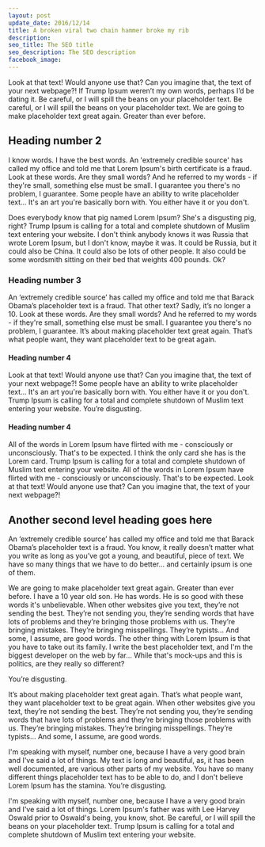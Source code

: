 ```yaml
---
layout: post
update_date: 2016/12/14
title: A broken viral two chain hammer broke my rib
description:
seo_title: The SEO title
seo_description: The SEO description
facebook_image:
---
```


Look at that text! Would anyone use that? Can you imagine that, the text of your next webpage?! If Trump Ipsum weren’t my own words, perhaps I’d be dating it. Be careful, or I will spill the beans on your placeholder text. Be careful, or I will spill the beans on your placeholder text. We are going to make placeholder text great again. Greater than ever before.

## Heading number 2

I know words. I have the best words. An 'extremely credible source' has called my office and told me that Lorem Ipsum's birth certificate is a fraud. Look at these words. Are they small words? And he referred to my words - if they're small, something else must be small. I guarantee you there's no problem, I guarantee. Some people have an ability to write placeholder text... It's an art you're basically born with. You either have it or you don't.

Does everybody know that pig named Lorem Ipsum? She's a disgusting pig, right? Trump Ipsum is calling for a total and complete shutdown of Muslim text entering your website. I don't think anybody knows it was Russia that wrote Lorem Ipsum, but I don't know, maybe it was. It could be Russia, but it could also be China. It could also be lots of other people. It also could be some wordsmith sitting on their bed that weights 400 pounds. Ok?

### Heading number 3

An ‘extremely credible source’ has called my office and told me that Barack Obama’s placeholder text is a fraud. That other text? Sadly, it’s no longer a 10. Look at these words. Are they small words? And he referred to my words - if they're small, something else must be small. I guarantee you there's no problem, I guarantee. It’s about making placeholder text great again. That’s what people want, they want placeholder text to be great again.

#### Heading number 4

Look at that text! Would anyone use that? Can you imagine that, the text of your next webpage?! Some people have an ability to write placeholder text... It's an art you're basically born with. You either have it or you don't. Trump Ipsum is calling for a total and complete shutdown of Muslim text entering your website. You’re disgusting.

#### Heading number 4

All of the words in Lorem Ipsum have flirted with me - consciously or unconsciously. That's to be expected. I think the only card she has is the Lorem card. Trump Ipsum is calling for a total and complete shutdown of Muslim text entering your website. All of the words in Lorem Ipsum have flirted with me - consciously or unconsciously. That's to be expected. Look at that text! Would anyone use that? Can you imagine that, the text of your next webpage?!

## Another second level heading goes here

An ‘extremely credible source’ has called my office and told me that Barack Obama’s placeholder text is a fraud. You know, it really doesn’t matter what you write as long as you’ve got a young, and beautiful, piece of text. We have so many things that we have to do better... and certainly ipsum is one of them.

We are going to make placeholder text great again. Greater than ever before. I have a 10 year old son. He has words. He is so good with these words it's unbelievable. When other websites give you text, they’re not sending the best. They’re not sending you, they’re sending words that have lots of problems and they’re bringing those problems with us. They’re bringing mistakes. They’re bringing misspellings. They’re typists… And some, I assume, are good words. The other thing with Lorem Ipsum is that you have to take out its family. I write the best placeholder text, and I'm the biggest developer on the web by far... While that's mock-ups and this is politics, are they really so different?

You’re disgusting.

It’s about making placeholder text great again. That’s what people want, they want placeholder text to be great again. When other websites give you text, they’re not sending the best. They’re not sending you, they’re sending words that have lots of problems and they’re bringing those problems with us. They’re bringing mistakes. They’re bringing misspellings. They’re typists… And some, I assume, are good words.

I'm speaking with myself, number one, because I have a very good brain and I've said a lot of things. My text is long and beautiful, as, it has been well documented, are various other parts of my website. You have so many different things placeholder text has to be able to do, and I don't believe Lorem Ipsum has the stamina. You’re disgusting.

I'm speaking with myself, number one, because I have a very good brain and I've said a lot of things. Lorem Ipsum's father was with Lee Harvey Oswald prior to Oswald's being, you know, shot. Be careful, or I will spill the beans on your placeholder text. Trump Ipsum is calling for a total and complete shutdown of Muslim text entering your website.
